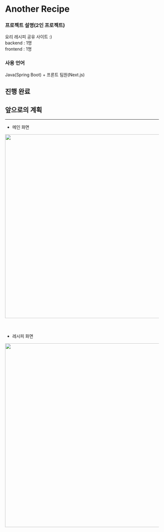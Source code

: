 # Another Recipe

### 프로젝트 설명(2인 프로젝트)
요리 레시피 공유 사이트 :)
<br>
backend : 1명
<br>
frontend : 1명


### 사용 언어
Java(Spring Boot) + 프론트 팀원(Next.js)

## 진행 완료

## 앞으로의 계획

---

- 메인 화면
<img src="https://github.com/user-attachments/assets/2eaa7e52-4e11-4438-89e5-00316022927f" width="600" height="600" />

<br>
<br>
<br>

- 레시피 화면
<img src="https://github.com/user-attachments/assets/d8aafc50-3639-49ff-b5f6-ed625f981823" width="600" height="600" />
